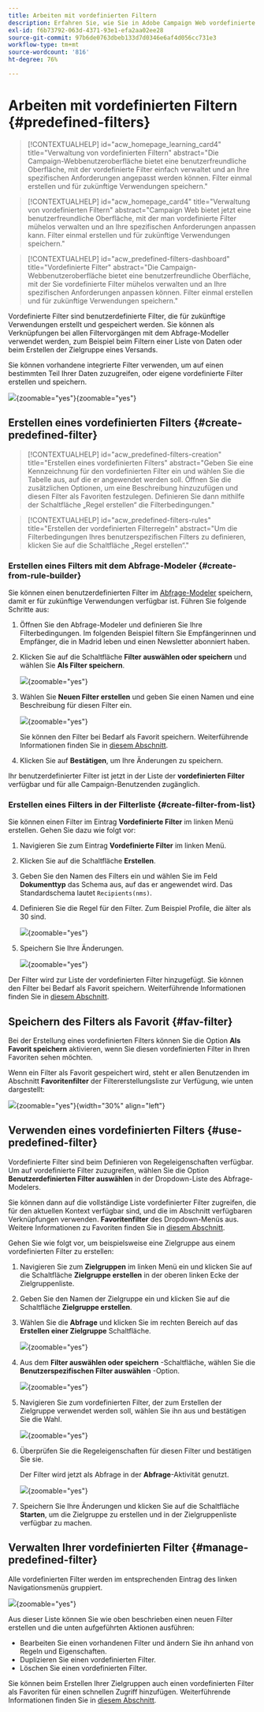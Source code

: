 ```yaml
---
title: Arbeiten mit vordefinierten Filtern
description: Erfahren Sie, wie Sie in Adobe Campaign Web vordefinierte Filter erstellen und verwalten
exl-id: f6b73792-063d-4371-93e1-efa2aa02ee28
source-git-commit: 97b6de0763dbeb133d7d0346e6af4d056cc731e3
workflow-type: tm+mt
source-wordcount: '816'
ht-degree: 76%

---
```


# Arbeiten mit vordefinierten Filtern {#predefined-filters}

>[!CONTEXTUALHELP]
>id="acw_homepage_learning_card4"
>title="Verwaltung von vordefinierten Filtern"
>abstract="Die Campaign-Webbenutzeroberfläche bietet eine benutzerfreundliche Oberfläche, mit der vordefinierte Filter einfach verwaltet und an Ihre spezifischen Anforderungen angepasst werden können. Filter einmal erstellen und für zukünftige Verwendungen speichern."


<!--TO REMOVE BELOW-->
>[!CONTEXTUALHELP]
>id="acw_homepage_card4"
>title="Verwaltung von vordefinierten Filtern"
>abstract="Campaign Web bietet jetzt eine benutzerfreundliche Oberfläche, mit der man vordefinierte Filter mühelos verwalten und an Ihre spezifischen Anforderungen anpassen kann. Filter einmal erstellen und für zukünftige Verwendungen speichern."

<!--TO REMOVE ABOVE-->


>[!CONTEXTUALHELP]
>id="acw_predefined-filters-dashboard"
>title="Vordefinierte Filter"
>abstract="Die Campaign-Webbenutzeroberfläche bietet eine benutzerfreundliche Oberfläche, mit der Sie vordefinierte Filter mühelos verwalten und an Ihre spezifischen Anforderungen anpassen können. Filter einmal erstellen und für zukünftige Verwendungen speichern."

Vordefinierte Filter sind benutzerdefinierte Filter, die für zukünftige Verwendungen erstellt und gespeichert werden. Sie können als Verknüpfungen bei allen Filtervorgängen mit dem Abfrage-Modeller verwendet werden, zum Beispiel beim Filtern einer Liste von Daten oder beim Erstellen der Zielgruppe eines Versands.

Sie können vorhandene integrierte Filter verwenden, um auf einen bestimmten Teil Ihrer Daten zuzugreifen, oder eigene vordefinierte Filter erstellen und speichern.

![](assets/predefined-filters-menu.png){zoomable=&quot;yes&quot;}{zoomable=&quot;yes&quot;}

## Erstellen eines vordefinierten Filters {#create-predefined-filter}

>[!CONTEXTUALHELP]
>id="acw_predefined-filters-creation"
>title="Erstellen eines vordefinierten Filters"
>abstract="Geben Sie eine Kennzeichnung für den vordefinierten Filter ein und wählen Sie die Tabelle aus, auf die er angewendet werden soll. Öffnen Sie die zusätzlichen Optionen, um eine Beschreibung hinzuzufügen und diesen Filter als Favoriten festzulegen. Definieren Sie dann mithilfe der Schaltfläche „Regel erstellen“ die Filterbedingungen."

>[!CONTEXTUALHELP]
>id="acw_predefined-filters-rules"
>title="Erstellen der vordefinierten Filterregeln"
>abstract="Um die Filterbedingungen Ihres benutzerspezifischen Filters zu definieren, klicken Sie auf die Schaltfläche „Regel erstellen“."

### Erstellen eines Filters mit dem Abfrage-Modeler {#create-from-rule-builder}

Sie können einen benutzerdefinierten Filter im [Abfrage-Modeler](../query/query-modeler-overview.md) speichern, damit er für zukünftige Verwendungen verfügbar ist. Führen Sie folgende Schritte aus:

1. Öffnen Sie den Abfrage-Modeler und definieren Sie Ihre Filterbedingungen. Im folgenden Beispiel filtern Sie Empfängerinnen und Empfänger, die in Madrid leben und einen Newsletter abonniert haben.
1. Klicken Sie auf die Schaltfläche **Filter auswählen oder speichern** und wählen Sie **Als Filter speichern**.

   ![](assets/predefined-filters-save.png){zoomable=&quot;yes&quot;}

1. Wählen Sie **Neuen Filter erstellen** und geben Sie einen Namen und eine Beschreibung für diesen Filter ein.

   ![](assets/predefined-filters-save-filter.png){zoomable=&quot;yes&quot;}

   Sie können den Filter bei Bedarf als Favorit speichern. Weiterführende Informationen finden Sie in [diesem Abschnitt](#fav-filter).

1. Klicken Sie auf **Bestätigen**, um Ihre Änderungen zu speichern.

Ihr benutzerdefinierter Filter ist jetzt in der Liste der **vordefinierten Filter** verfügbar und für alle Campaign-Benutzenden zugänglich.


### Erstellen eines Filters in der Filterliste {#create-filter-from-list}

Sie können einen Filter im Eintrag **Vordefinierte Filter** im linken Menü erstellen. Gehen Sie dazu wie folgt vor:

1. Navigieren Sie zum Eintrag **Vordefinierte Filter** im linken Menü.
1. Klicken Sie auf die Schaltfläche **Erstellen**.
1. Geben Sie den Namen des Filters ein und wählen Sie im Feld **Dokumenttyp** das Schema aus, auf das er angewendet wird. Das Standardschema lautet `Recipients(nms)`.


1. Definieren Sie die Regel für den Filter. Zum Beispiel Profile, die älter als 30 sind.

   ![](assets/filter-30+.png){zoomable=&quot;yes&quot;}


1. Speichern Sie Ihre Änderungen.

   ![](assets/new-filter.png){zoomable=&quot;yes&quot;}


Der Filter wird zur Liste der vordefinierten Filter hinzugefügt. Sie können den Filter bei Bedarf als Favorit speichern. Weiterführende Informationen finden Sie in [diesem Abschnitt](#fav-filter).


## Speichern des Filters als Favorit {#fav-filter}

Bei der Erstellung eines vordefinierten Filters können Sie die Option **Als Favorit speichern** aktivieren, wenn Sie diesen vordefinierten Filter in Ihren Favoriten sehen möchten.


Wenn ein Filter als Favorit gespeichert wird, steht er allen Benutzenden im Abschnitt **Favoritenfilter** der Filtererstellungsliste zur Verfügung, wie unten dargestellt:

![](assets/predefined-filters-favorite.png){zoomable=&quot;yes&quot;}{width="30%" align="left"}

## Verwenden eines vordefinierten Filters {#use-predefined-filter}

Vordefinierte Filter sind beim Definieren von Regeleigenschaften verfügbar. Um auf vordefinierte Filter zuzugreifen, wählen Sie die Option **Benutzerdefinierten Filter auswählen** in der Dropdown-Liste des Abfrage-Modelers.

Sie können dann auf die vollständige Liste vordefinierter Filter zugreifen, die für den aktuellen Kontext verfügbar sind, und die im Abschnitt verfügbaren Verknüpfungen verwenden. **Favoritenfilter** des Dropdown-Menüs aus. Weitere Informationen zu Favoriten finden Sie in [diesem Abschnitt](#fav-filter).

Gehen Sie wie folgt vor, um beispielsweise eine Zielgruppe aus einem vordefinierten Filter zu erstellen:

1. Navigieren Sie zum **Zielgruppen** im linken Menü ein und klicken Sie auf die Schaltfläche **Zielgruppe erstellen** in der oberen linken Ecke der Zielgruppenliste.
1. Geben Sie den Namen der Zielgruppe ein und klicken Sie auf die Schaltfläche **Zielgruppe erstellen**.
1. Wählen Sie die **Abfrage** und klicken Sie im rechten Bereich auf das **Erstellen einer Zielgruppe** Schaltfläche.

   ![](assets/build-audience-from-filter.png){zoomable=&quot;yes&quot;}

1. Aus dem **Filter auswählen oder speichern** -Schaltfläche, wählen Sie die **Benutzerspezifischen Filter auswählen** -Option.

   ![](assets/build-audience-select-custom-filter.png){zoomable=&quot;yes&quot;}

1. Navigieren Sie zum vordefinierten Filter, der zum Erstellen der Zielgruppe verwendet werden soll, wählen Sie ihn aus und bestätigen Sie die Wahl.

   ![](assets/build-audience-filter-list.png){zoomable=&quot;yes&quot;}

1. Überprüfen Sie die Regeleigenschaften für diesen Filter und bestätigen Sie sie.

   Der Filter wird jetzt als Abfrage in der **Abfrage**-Aktivität genutzt.

   ![](assets/build-audience-confirm.png){zoomable=&quot;yes&quot;}

1. Speichern Sie Ihre Änderungen und klicken Sie auf die Schaltfläche **Starten**, um die Zielgruppe zu erstellen und in der Zielgruppenliste verfügbar zu machen.

## Verwalten Ihrer vordefinierten Filter {#manage-predefined-filter}

Alle vordefinierten Filter werden im entsprechenden Eintrag des linken Navigationsmenüs gruppiert.

![](assets/list-of-filters.png){zoomable=&quot;yes&quot;}

Aus dieser Liste können Sie wie oben beschrieben einen neuen Filter erstellen und die unten aufgeführten Aktionen ausführen:

* Bearbeiten Sie einen vorhandenen Filter und ändern Sie ihn anhand von Regeln und Eigenschaften.
* Duplizieren Sie einen vordefinierten Filter.
* Löschen Sie einen vordefinierten Filter.

Sie können beim Erstellen Ihrer Zielgruppen auch einen vordefinierten Filter als Favoriten für einen schnellen Zugriff hinzufügen. Weiterführende Informationen finden Sie in [diesem Abschnitt](#fav-filter).

<!--
## Built-in predefined filters {#ootb-predefined-filter}

Campaign comes with a set of predefined filters, built from the client console. These filters can be used to define your audiences, and rules. They must not be modified.
-->
